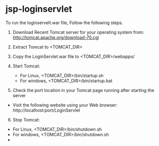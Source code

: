 # jsp-loginservlet

To run the loginservelt.war file, Follow the following steps. 

1. Download Recent Tomcat server for your operating system from: http://tomcat.apache.org/download-70.cgi

2. Extract Tomcat to <TOMCAT_DIR>

3. Copy the LoginServlet.war file to <TOMCAT_DIR>/webapps/

4. Start Tomcat: 
   - For Linux, <TOMCAT_DIR>/bin/startup.sh 
   - For windows, <TOMCAT_DIR>/bin/startup.bat

5. Check the port location in your Tomcat page running after starting the server
  - Visit the following website using your Web browser: http://localhost:port/LoginServlet

6. Stop Tomcat: 
  - For Linux, <TOMCAT_DIR>/bin/shutdown.sh
  - For windows, <TOMCAT_DIR>/bin/shutdown.sh
  - 
